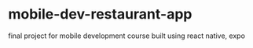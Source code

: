 # mobile-dev-restaurant-app

final project for mobile development course
built using react native, expo
